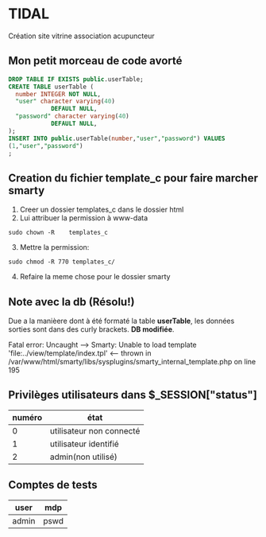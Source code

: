 # TIDAL
Création site vitrine association acupuncteur

## Mon petit morceau de code avorté
```sql
DROP TABLE IF EXISTS public.userTable;
CREATE TABLE userTable (
  number INTEGER NOT NULL,
  "user" character varying(40) 
	        DEFAULT NULL,
  "password" character varying(40) 
	        DEFAULT NULL,
);
INSERT INTO public.userTable(number,"user","password") VALUES
(1,"user","password")
;
```

## Creation du fichier template_c pour faire marcher smarty

1. Creer un dossier templates_c dans le dossier html
2. Lui attribuer la permission à www-data
```
sudo chown -R    templates_c
```
3. Mettre la permission:
```
sudo chmod -R 770 templates_c/
```
4. Refaire la meme chose pour le dossier smarty

## Note avec la db (Résolu!)
Due a la manièere dont à été formaté la table **userTable**, les données sorties sont dans des curly brackets. **DB modifiée**.

 Fatal error: Uncaught --> Smarty: Unable to load template 'file:../view/template/index.tpl' <-- thrown in /var/www/html/smarty/libs/sysplugins/smarty_internal_template.php on line 195

## Privilèges utilisateurs dans $_SESSION["status"]
|numéro|        état             |
|------|-------------------------|
|   0  | utilisateur non connecté|
|   1  | utilisateur identifié   |
|   2  | admin(non utilisé)      |

## Comptes de tests
|  user |  mdp |
|-------|------|
| admin | pswd |